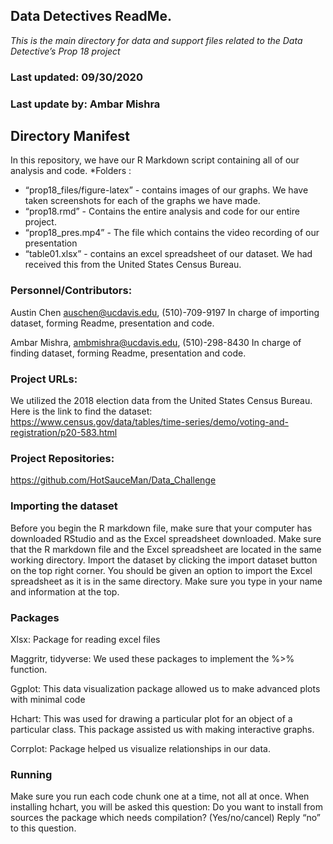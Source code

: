 ## Data Detectives ReadMe.

*This is the main directory for data and support files related to the Data Detective’s Prop 18 project*

### Last updated: 09/30/2020
### Last update by: Ambar Mishra

## Directory Manifest

In this repository, we have our R Markdown script containing all of our analysis and code.
*Folders :

* “prop18_files/figure-latex” - contains images of our graphs. We have taken screenshots for each of the graphs we have made. 
* “prop18.rmd” - Contains the entire analysis and code for our entire project. 
* “prop18_pres.mp4” - The file which contains the video recording of our presentation
* “table01.xlsx” - contains an excel spreadsheet of our dataset. We had received this from the United States Census Bureau. 


### Personnel/Contributors:
Austin Chen auschen@ucdavis.edu, (510)-709-9197
In charge of importing dataset, forming Readme, presentation and code.

Ambar Mishra, ambmishra@ucdavis.edu, (510)-298-8430
In charge of finding dataset, forming Readme, presentation and code. 


### Project URLs:

We utilized the 2018 election data from the United States Census Bureau. Here is the link to find the dataset: 
https://www.census.gov/data/tables/time-series/demo/voting-and-registration/p20-583.html
### Project Repositories:
https://github.com/HotSauceMan/Data_Challenge


### Importing the dataset

Before you begin the R markdown file, make sure that your computer has downloaded RStudio and as the Excel spreadsheet downloaded. 
Make sure that the R markdown file and the Excel spreadsheet are located in the same working directory. 
Import the dataset by clicking the import dataset button on the top right corner. You should be given an option to import the Excel spreadsheet as it is in the same directory. 
Make sure you type in your name and information at the top.

### Packages
Xlsx: Package for reading excel files

Maggritr, tidyverse: We used these packages to implement the %>% function. 

Ggplot: This data visualization package allowed us to make advanced plots with minimal code

Hchart: This was used for drawing a particular plot for an object of a particular class. This package assisted us with making interactive graphs. 

Corrplot: Package helped us visualize relationships in our data. 
### Running
Make sure you run each code chunk one at a time, not all at once. 
When installing hchart, you will be asked this question:
            Do you want to install from sources the package which needs compilation? (Yes/no/cancel)
Reply “no” to this question. 
